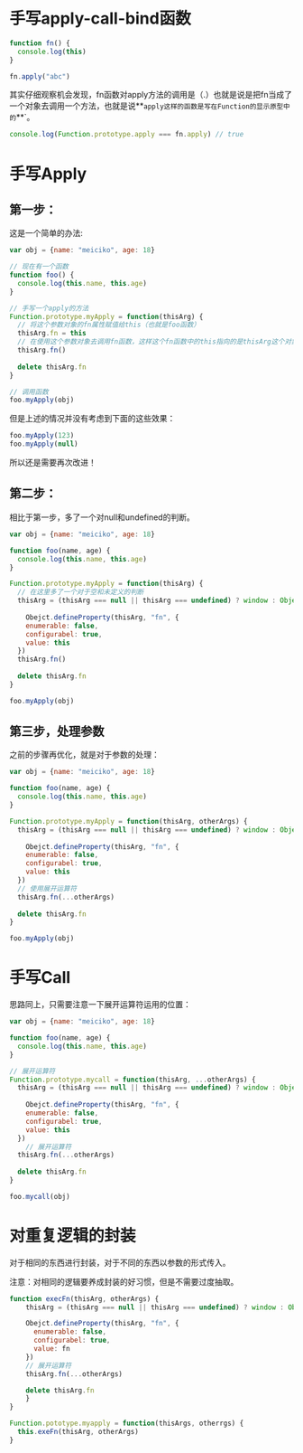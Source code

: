 # 手写apply-call-bind函数

```js
function fn() {
  console.log(this)
}

fn.apply("abc")
```

其实仔细观察机会发现，fn函数对apply方法的调用是（.）也就是说是把fn当成了一个对象去调用一个方法，也就是说**`apply这样的函数是写在Function的显示原型中的`**`。 

```js
console.log(Function.prototype.apply === fn.apply) // true
```



# 手写Apply

## 第一步：

这是一个简单的办法: 

```js
var obj = {name: "meiciko", age: 18}

// 现在有一个函数
function foo() {
  console.log(this.name, this.age)
}

// 手写一个apply的方法
Function.prototype.myApply = function(thisArg) {
  // 将这个参数对象的fn属性赋值给this（也就是foo函数）
  thisArg.fn = this
  // 在使用这个参数对象去调用fn函数，这样这个fn函数中的this指向的是thisArg这个对象
  thisArg.fn()
  
  delete thisArg.fn
}

// 调用函数
foo.myApply(obj)
```

但是上述的情况并没有考虑到下面的这些效果：

```js
foo.myApply(123)
foo.myApply(null)
```

所以还是需要再次改进！



## 第二步：

相比于第一步，多了一个对null和undefined的判断。

```js
var obj = {name: "meiciko", age: 18}

function foo(name, age) {
  console.log(this.name, this.age)
}

Function.prototype.myApply = function(thisArg) {
  // 在这里多了一个对于空和未定义的判断
  thisArg = (thisArg === null || thisArg === undefined) ? window : Object(thisArg)
  
	Obejct.defineProperty(thisArg, "fn", {
    enumerable: false,
    configurabel: true,
    value: this
  })
  thisArg.fn()
  
  delete thisArg.fn
}

foo.myApply(obj)
```





## 第三步，处理参数

之前的步骤再优化，就是对于参数的处理：

```js
var obj = {name: "meiciko", age: 18}

function foo(name, age) {
  console.log(this.name, this.age)
}

Function.prototype.myApply = function(thisArg, otherArgs) {
  thisArg = (thisArg === null || thisArg === undefined) ? window : Object(thisArg)
  
	Obejct.defineProperty(thisArg, "fn", {
    enumerable: false,
    configurabel: true,
    value: this
  })
  // 使用展开运算符
  thisArg.fn(...otherArgs)
  
  delete thisArg.fn
}

foo.myApply(obj)
```





# 手写Call

思路同上，只需要注意一下展开运算符运用的位置：

```js
var obj = {name: "meiciko", age: 18}

function foo(name, age) {
  console.log(this.name, this.age)
}

// 展开运算符
Function.prototype.mycall = function(thisArg, ...otherArgs) {
  thisArg = (thisArg === null || thisArg === undefined) ? window : Object(thisArg)
  
	Obejct.defineProperty(thisArg, "fn", {
    enumerable: false,
    configurabel: true,
    value: this
  })
	// 展开运算符
  thisArg.fn(...otherArgs)
  
  delete thisArg.fn
}

foo.mycall(obj)
```





# 对重复逻辑的封装

对于相同的东西进行封装，对于不同的东西以参数的形式传入。

注意：对相同的逻辑要养成封装的好习惯，但是不需要过度抽取。

```js
function execFn(thisArg, otherArgs) {
    thisArg = (thisArg === null || thisArg === undefined) ? window : Object(thisArg)

    Obejct.defineProperty(thisArg, "fn", {
      enumerable: false,
      configurabel: true,
      value: fn
    })
    // 展开运算符
    thisArg.fn(...otherArgs)

    delete thisArg.fn
	}
}
```

```js
Function.pototype.myapply = function(thisArgs, otherrgs) {
  this.exeFn(thisArg, otherArgs)
}
```

